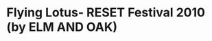 <!--
id: 673580392
link: http://tumblr.atmos.org/post/673580392/flying-lotus-reset-festival-2010-by-elm-and-oak
slug: flying-lotus-reset-festival-2010-by-elm-and-oak
date: Mon Jun 07 2010 10:05:33 GMT-0700 (PDT)
publish: 2010-06-07
tags: 
title: Flying Lotus- RESET Festival 2010 (by ELM AND OAK)
-->


Flying Lotus- RESET Festival 2010 (by ELM AND OAK)
==================================================



